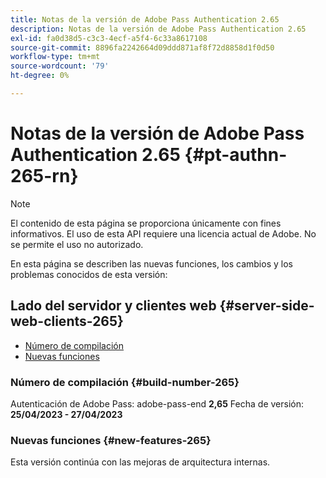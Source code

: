 ```yaml
---
title: Notas de la versión de Adobe Pass Authentication 2.65
description: Notas de la versión de Adobe Pass Authentication 2.65
exl-id: fa0d38d5-c3c3-4ecf-a5f4-6c33a8617108
source-git-commit: 8896fa2242664d09ddd871af8f72d8858d1f0d50
workflow-type: tm+mt
source-wordcount: '79'
ht-degree: 0%

---
```


# Notas de la versión de Adobe Pass Authentication 2.65 {#pt-authn-265-rn}

>[!NOTE]
>
>El contenido de esta página se proporciona únicamente con fines informativos. El uso de esta API requiere una licencia actual de Adobe. No se permite el uso no autorizado.

En esta página se describen las nuevas funciones, los cambios y los problemas conocidos de esta versión:

## Lado del servidor y clientes web {#server-side-web-clients-265}

* [Número de compilación](#build-number-265)
* [Nuevas funciones](#new-features-265)

### Número de compilación {#build-number-265}

Autenticación de Adobe Pass: adobe-pass-end **2,65**
Fecha de versión: **25/04/2023 - 27/04/2023**

### Nuevas funciones {#new-features-265}

Esta versión continúa con las mejoras de arquitectura internas.
